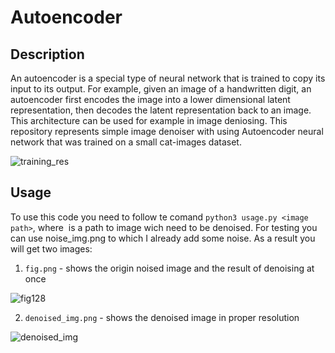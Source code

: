 # Autoencoder
## Description
An autoencoder is a special type of neural network that is trained to copy its input to its output. For example, given an image of a handwritten digit, an autoencoder first encodes the image into a lower dimensional latent representation, then decodes the latent representation back to an image.
This architecture can be used for example in image deniosing. This repository represents simple image denoiser with using Autoencoder neural network that was trained on a small cat-images dataset.

![training_res](https://user-images.githubusercontent.com/71509624/204093141-f7c8c6c6-7b6a-4192-94d6-554ed20ed16e.png)

## Usage
To use this code you need to follow te comand `python3 usage.py <image path>`, where <image path> is a path to image wich need to be denoised. For testing you can use noise_img.png to which I already add some noise.
As a result you will get two images:
 1. `fig.png` - shows the origin noised image and the result of denoising at once
 
![fig128](https://user-images.githubusercontent.com/71509624/204093349-a5626f1d-c9a9-4c2f-8f9b-31ca0e949153.png)
 
 2. `denoised_img.png` - shows the denoised image in proper resolution
 
 ![denoised_img](https://user-images.githubusercontent.com/71509624/204093001-d94c4d0c-cd5e-4c09-85ff-0396dceecccd.png)

